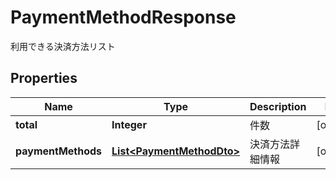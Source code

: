 

# PaymentMethodResponse

利用できる決済方法リスト

## Properties

| Name | Type | Description | Notes |
|------------ | ------------- | ------------- | -------------|
|**total** | **Integer** | 件数 |  [optional] |
|**paymentMethods** | [**List&lt;PaymentMethodDto&gt;**](PaymentMethodDto.md) | 決済方法詳細情報 |  [optional] |



